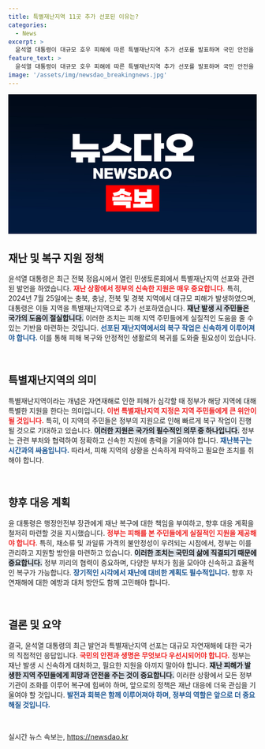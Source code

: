 ```yaml
---
title: 특별재난지역 11곳 추가 선포된 이유는?
categories:
  - News
excerpt: >
  윤석열 대통령이 대규모 호우 피해에 따른 특별재난지역 추가 선포를 발표하며 국민 안전을 강조했다. 피해 지역의 긴급 복구와 가격 안정화를 위한 정부의 총력을 다하겠다고 다짐한 그의 발언이 주목받고 있다.
feature_text: >
  윤석열 대통령이 대규모 호우 피해에 따른 특별재난지역 추가 선포를 발표하며 국민 안전을 강조했다. 피해 지역의 긴급 복구와 가격 안정화를 위한 정부의 총력을 다하겠다고 다짐한 그의 발언이 주목받고 있다.
image: '/assets/img/newsdao_breakingnews.jpg'
---
```


<p><img src="/assets/img/newsdao_breakingnews.jpg" alt="bookingtag 속보" /></p>

<h2 data-ke-size="size26">재난 및 복구 지원 정책</h2>

<p data-ke-size="size16">윤석열 대통령은 최근 전북 정읍시에서 열린 민생토론회에서 특별재난지역 선포와 관련된 발언을 하였습니다. <b><span style="color: #ee2323;">재난 상황에서 정부의 신속한 지원은 매우 중요합니다.</span></b> 특히, 2024년 7월 25일에는 충북, 충남, 전북 및 경북 지역에서 대규모 피해가 발생하였으며, 대통령은 이들 지역을 특별재난지역으로 추가 선포하였습니다. <b><span style="background-color: #21538527;">재난 발생 시 주민들은 국가의 도움이 절실합니다.</span></b> 이러한 조치는 피해 지역 주민들에게 실질적인 도움을 줄 수 있는 기반을 마련하는 것입니다. <b><span style="color: #1a5490;">선포된 재난지역에서의 복구 작업은 신속하게 이루어져야 합니다.</span></b> 이를 통해 피해 복구와 안정적인 생활로의 복귀를 도와줄 필요성이 있습니다.</p>

<p data-ke-size="size16">&nbsp;</p>

<h2 data-ke-size="size26">특별재난지역의 의미</h2>

<p data-ke-size="size16">특별재난지역이라는 개념은 자연재해로 인한 피해가 심각할 때 정부가 해당 지역에 대해 특별한 지원을 한다는 의미입니다. <b><span style="color: #ee2323;">이번 특별재난지역 지정은 지역 주민들에게 큰 위안이 될 것입니다.</span></b> 특히, 이 지역의 주민들은 정부의 지원으로 인해 빠르게 복구 작업이 진행될 것으로 기대하고 있습니다. <b><span style="background-color: #21538527;">이러한 지원은 국가의 필수적인 의무 중 하나입니다.</span></b> 정부는 관련 부처와 협력하여 정확하고 신속한 지원에 총력을 기울여야 합니다. <b><span style="color: #1a5490;">재난복구는 시간과의 싸움입니다.</span></b> 따라서, 피해 지역의 상황을 신속하게 파악하고 필요한 조치를 취해야 합니다.</p>

<p data-ke-size="size16">&nbsp;</p>

<h2 data-ke-size="size26">향후 대응 계획</h2>

<p data-ke-size="size16">윤 대통령은 행정안전부 장관에게 재난 복구에 대한 책임을 부여하고, 향후 대응 계획을 철저히 마련할 것을 지시했습니다. <b><span style="color: #ee2323;">정부는 피해를 본 주민들에게 실질적인 지원을 제공해야 합니다.</span></b> 특히, 채소류 및 과일류 가격의 불안정성이 우려되는 시점에서, 정부는 이를 관리하고 지원할 방안을 마련하고 있습니다. <b><span style="background-color: #21538527;">이러한 조치는 국민의 삶에 직결되기 때문에 중요합니다.</span></b> 정부 끼리의 협력이 중요하며, 다양한 부처가 힘을 모아야 신속하고 효율적인 복구가 가능합니다. <b><span style="color: #1a5490;">장기적인 시각에서 재난에 대비한 계획도 필수적입니다.</span></b> 향후 자연재해에 대한 예방과 대처 방안도 함께 고민해야 합니다.</p>

<p data-ke-size="size16">&nbsp;</p>

<h2 data-ke-size="size26">결론 및 요약</h2>

<p data-ke-size="size16">결국, 윤석열 대통령의 최근 발언과 특별재난지역 선포는 대규모 자연재해에 대한 국가의 직접적인 응답입니다. <b><span style="color: #ee2323;">국민의 안전과 생명은 무엇보다 우선시되어야 합니다.</span></b> 정부는 재난 발생 시 신속하게 대처하고, 필요한 지원을 아끼지 말아야 합니다. <b><span style="background-color: #21538527;">재난 피해가 발생한 지역 주민들에게 희망과 안전을 주는 것이 중요합니다.</span></b> 이러한 상황에서 모든 정부 기관이 조화를 이루어 복구에 힘써야 하며, 앞으로의 정책은 재난 대응에 더욱 관심을 기울여야 할 것입니다. <b><span style="color: #1a5490;">발전과 회복은 함께 이루어져야 하며, 정부의 역할은 앞으로 더 중요해질 것입니다.</span></b></p>

<p data-ke-size="size16">&nbsp;</p>
실시간 뉴스 속보는, <a href="https://newsdao.kr" rel="dofollow">https://newsdao.kr</a>


